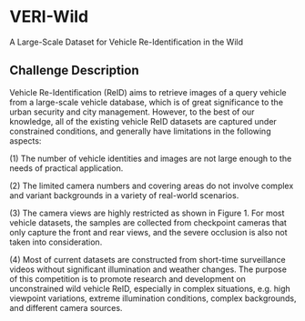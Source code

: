 # VERI-Wild
A Large-Scale Dataset for Vehicle Re-Identification in the Wild

## Challenge Description
Vehicle Re-Identification (ReID) aims to retrieve images of a query vehicle from a large-scale vehicle database, which is of great significance to the urban security and city management. However, to the best of our knowledge, all of the existing vehicle ReID datasets are captured under constrained conditions, and generally have limitations in the following aspects: 

(1) The number of vehicle identities and images are not large enough to the needs of practical application. 

(2) The limited camera numbers and covering areas do not involve complex and variant backgrounds in a variety of real-world scenarios. 

(3) The camera views are highly restricted as shown in Figure 1. For most vehicle datasets, the samples are collected from checkpoint cameras that only capture the front and rear views, and the severe occlusion is also not taken into consideration. 

(4) Most of current datasets are constructed from short-time surveillance videos without significant illumination and weather changes. The purpose of this competition is to promote research and development on unconstrained wild vehicle ReID, especially in complex situations, e.g. high viewpoint variations, extreme illumination conditions, complex backgrounds, and different camera sources.

